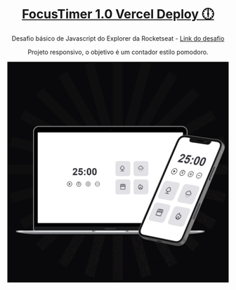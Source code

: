 <h1 align="center">
	<a href="https://focus-timer-1dtgahpr6-karensantana278.vercel.app/" >
		FocusTimer 1.0 Vercel Deploy 🕕
	</a>
</h1>

<p align="center">
	Desafio básico de Javascript do Explorer da Rocketseat - <a href="https://efficient-sloth-d85.notion.site/FocusTimer-Vers-o-2-0-2e273fa9212a432eae6b51dda3c69594" target="_blank">
		Link do desafio
	</a>
</p>

<p align="center">
Projeto responsivo, o objetivo é um contador estilo pomodoro.
</p>

![alt text](https://github.com/karensantana278/focusTimer/blob/master/focustimer.png)



